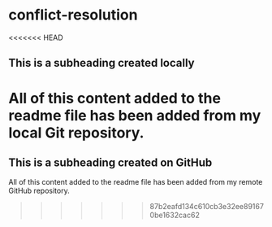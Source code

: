 # conflict-resolution

<<<<<<< HEAD
## This is a subheading created locally

  All of this content added to the readme file has been added from my local Git repository.
=======
## This is a subheading created on GitHub

  All of this content added to the readme file has been added from my remote GitHub repository.
>>>>>>> 87b2eafd134c610cb3e32ee891670be1632cac62
